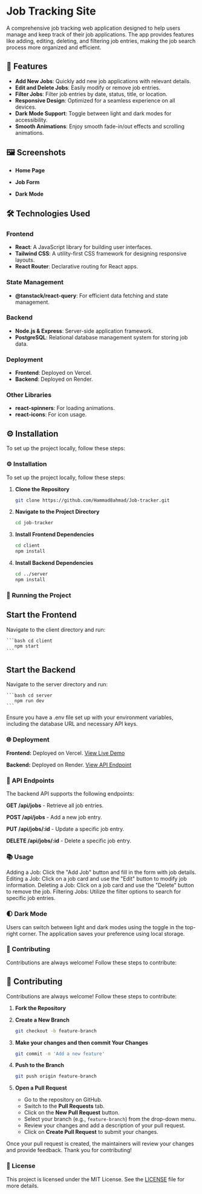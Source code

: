 # Job Tracking Site

A comprehensive job tracking web application designed to help users manage and keep track of their job applications. The app provides features like adding, editing, deleting, and filtering job entries, making the job search process more organized and efficient.

## 🚀 Features

- **Add New Jobs**: Quickly add new job applications with relevant details.
- **Edit and Delete Jobs**: Easily modify or remove job entries.
- **Filter Jobs**: Filter job entries by date, status, title, or location.
- **Responsive Design**: Optimized for a seamless experience on all devices.
- **Dark Mode Support**: Toggle between light and dark modes for accessibility.
- **Smooth Animations**: Enjoy smooth fade-in/out effects and scrolling animations.

## 🖼️ Screenshots

- **Home Page**

- **Job Form**

- **Dark Mode**

## 🛠️ Technologies Used

### Frontend
- **React**: A JavaScript library for building user interfaces.
- **Tailwind CSS**: A utility-first CSS framework for designing responsive layouts.
- **React Router**: Declarative routing for React apps.

### State Management
- **@tanstack/react-query**: For efficient data fetching and state management.

### Backend
- **Node.js & Express**: Server-side application framework.
- **PostgreSQL**: Relational database management system for storing job data.

### Deployment
- **Frontend**: Deployed on Vercel.
- **Backend**: Deployed on Render.

### Other Libraries
- **react-spinners**: For loading animations.
- **react-icons**: For icon usage.

## ⚙️ Installation

To set up the project locally, follow these steps:

### ⚙️ Installation

To set up the project locally, follow these steps:

1. **Clone the Repository**
   ```bash
   git clone https://github.com/Hammad8ahmad/Job-tracker.git
2. **Navigate to the Project Directory**
   ```bash
   cd job-tracker
3. **Install Frontend Dependencies**
   ```bash
   cd client
   npm install
4. **Install Backend Dependencies**
   ```bash
   cd ../server
   npm install
### 🔧 Running the Project

## Start the Frontend
Navigate to the client directory and run:

    ```bash cd client
       npm start
    ```   
## Start the Backend
Navigate to the server directory and run:

    ```bash cd server
       npm run dev
    ```   
Ensure you have a .env file set up with your environment variables, including the database URL and necessary API keys.

### 🌐 Deployment
**Frontend:** Deployed on Vercel. [View Live Demo](https://job-tracker-io.vercel.app/)

**Backend:** Deployed on Render. [View API Endpoint](https://job-tracker-production-cb23.up.railway.app/)
### 📄 API Endpoints
The backend API supports the following endpoints:

**GET /api/jobs** - Retrieve all job entries.

**POST /api/jobs** - Add a new job entry.

**PUT /api/jobs/:id** - Update a specific job entry.

**DELETE /api/jobs/:id** - Delete a specific job entry.

### 📚 Usage
Adding a Job: Click the "Add Job" button and fill in the form with job details.
Editing a Job: Click on a job card and use the "Edit" button to modify job information.
Deleting a Job: Click on a job card and use the "Delete" button to remove the job.
Filtering Jobs: Utilize the filter options to search for specific job entries.
### 🌓 Dark Mode
Users can switch between light and dark modes using the toggle in the top-right corner. The application saves your preference using local storage.

### 🤝 Contributing
Contributions are always welcome! Follow these steps to contribute:
## 🤝 Contributing

Contributions are always welcome! Follow these steps to contribute:

1. **Fork the Repository**

2. **Create a New Branch**

    ```bash
    git checkout -b feature-branch
    ```

3. **Make your changes and then commit Your Changes**

    ```bash
    git commit -m 'Add a new feature'
    ```

4. **Push to the Branch**

    ```bash
    git push origin feature-branch
    ```

5. **Open a Pull Request**

    - Go to the repository on GitHub.
    - Switch to the **Pull Requests** tab.
    - Click on the **New Pull Request** button.
    - Select your branch (e.g., `feature-branch`) from the drop-down menu.
    - Review your changes and add a description of your pull request.
    - Click on **Create Pull Request** to submit your changes.

Once your pull request is created, the maintainers will review your changes and provide feedback. Thank you for contributing!


### 📝 License
This project is licensed under the MIT License. See the [LICENSE](./LICENSE) file for more details.


